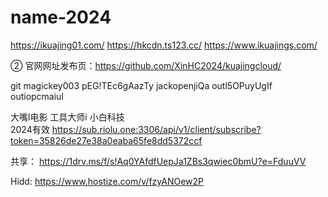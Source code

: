 # name-2024

https://ikuajing01.com/ https://hkcdn.ts123.cc/ https://www.ikuajings.com/

② 官网网址发布页：https://github.com/XinHC2024/kuajingcloud/

git magickey003 pEG!TEc6gAazTy   jackopenjiQa  outl5OPuyUgIf  outiopcmaiul

大嘴l电影  工具大师i  小白科技  
2024有效 https://sub.riolu.one:3306/api/v1/client/subscribe?token=35826de27e38a0eaba65fe8dd5372ccf

共享：  https://1drv.ms/f/s!Aq0YAfdfUepJa1ZBs3qwiec0bmU?e=FduuVV

Hidd:  https://www.hostize.com/v/fzyANOew2P
